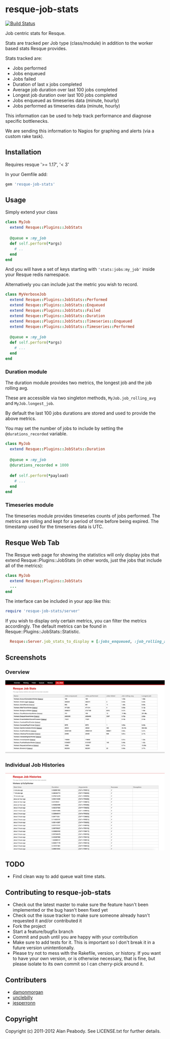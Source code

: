# resque-job-stats

[![Build Status](https://travis-ci.org/alanpeabody/resque-job-stats.svg)](http://travis-ci.org/alanpeabody/resque-job-stats)

Job centric stats for Resque.

Stats are tracked per Job type (class/module) in addition to the worker based stats Resque provides.

Stats tracked are:

* Jobs performed
* Jobs enqueued
* Jobs failed
* Duration of last x jobs completed
* Average job duration over last 100 jobs completed
* Longest job duration over last 100 jobs completed
* Jobs enqueued as timeseries data (minute, hourly)
* Jobs performed as timeseries data (minute, hourly)

This information can be used to help track performance and diagnose specific bottlenecks.

We are sending this information to Nagios for graphing and alerts (via a custom rake task).

## Installation

Requires resque '>= 1.17', '< 3'

In your Gemfile add:

```ruby
gem 'resque-job-stats'
```

## Usage

Simply extend your class

```ruby
class MyJob
  extend Resque::Plugins::JobStats

  @queue = :my_job
  def self.perform(*args)
    # ..
  end
end
```

And you will have a set of keys starting with `'stats:jobs:my_job'` inside your Resque redis namespace.

Alternatively you can include just the metric you wish to record.

```ruby
class MyVerboseJob
  extend Resque::Plugins::JobStats::Performed
  extend Resque::Plugins::JobStats::Enqueued
  extend Resque::Plugins::JobStats::Failed
  extend Resque::Plugins::JobStats::Duration
  extend Resque::Plugins::JobStats::Timeseries::Enqueued
  extend Resque::Plugins::JobStats::Timeseries::Performed

  @queue = :my_job
  def self.perform(*args)
    # ...
  end
end
```

### Duration module

The duration module provides two metrics, the longest job and the job rolling avg.

These are accessible via two singleton methods, `MyJob.job_rolling_avg` and `MyJob.longest_job`.

By default the last 100 jobs durations are stored and used to provide the above metrics.

You may set the number of jobs to include by setting the `@durations_recorded` variable.


```ruby
class MyJob
  extend Resque::Plugins::JobStats::Duration

  @queue = :my_job
  @durations_recorded = 1000

  def self.perform(*payload)
    # ...
  end
end
```

### Timeseries module

The timeseries module provides timeseries counts of jobs performed. The metrics are rolling and kept for a period of time before being expired.
The timestamp used for the timeseries data is UTC.

## Resque Web Tab

The Resque web page for showing the statistics will only display jobs that extend Resque::Plugins::JobStats (in other words, just
the jobs that include all of the metrics):

```ruby
class MyJob
  extend Resque::Plugins::JobStats
  ...
end
```

The interface can be included in your app like this:

```ruby
require 'resque-job-stats/server'
```

If you wish to display only certain metrics, you can filter the metrics accordingly.  The default metrics can be found in Resque::Plugins::JobStats::Statistic.

```ruby
  Resque::Server.job_stats_to_display = [:jobs_enqueued, :job_rolling_avg]
```

## Screenshots

### Overview

![overview stats](docs/images/stats-overview.png)

### Individual Job Histories

![individual stats](docs/images/stats-individual.png)

## TODO

* Find clean way to add queue wait time stats.

## Contributing to resque-job-stats

* Check out the latest master to make sure the feature hasn't been implemented or the bug hasn't been fixed yet
* Check out the issue tracker to make sure someone already hasn't requested it and/or contributed it
* Fork the project
* Start a feature/bugfix branch
* Commit and push until you are happy with your contribution
* Make sure to add tests for it. This is important so I don't break it in a future version unintentionally.
* Please try not to mess with the Rakefile, version, or history. If you want to have your own version, or is otherwise necessary, that is fine, but please isolate to its own commit so I can cherry-pick around it.

## Contributers

* [damonmorgan](https://github.com/damonmorgan)
* [unclebilly](https://github.com/unclebilly)
* [jesperronn](https://github.com/jesperronn)

## Copyright

Copyright (c) 2011-2012 Alan Peabody. See LICENSE.txt for further details.

